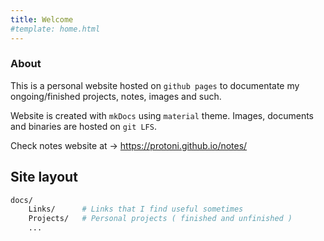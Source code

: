 ```yaml
---
title: Welcome
#template: home.html
---
```


### About
This is a personal website hosted on `github pages` to documentate my ongoing/finished projects, notes, images and such.

Website is created with `mkDocs` using `material` theme. Images, documents and binaries are hosted on `git LFS`.

Check notes website at -> https://protoni.github.io/notes/

## Site layout
````bash
docs/
    Links/      # Links that I find useful sometimes
    Projects/   # Personal projects ( finished and unfinished )
    ...
````

